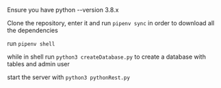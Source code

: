 Ensure you have python --version 3.8.x

Clone the repository, enter it and run  ```pipenv sync```  in order to download all the dependencies

run  ```pipenv shell```

while in shell run ```python3 createDatabase.py``` to create a database with tables and admin user

start the server with ```python3 pythonRest.py```
